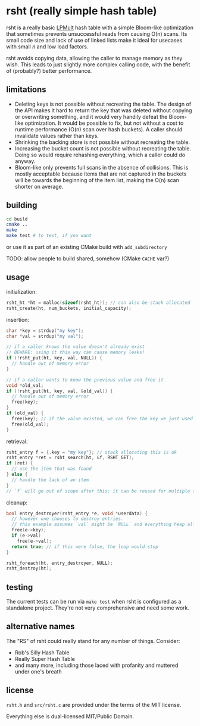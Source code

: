 # rsht (really simple hash table)

rsht is a really basic [LPMult](http://www.vldb.org/pvldb/vol9/p96-richter.pdf) hash table with a simple Bloom-like optimization that sometimes prevents unsuccessful reads from causing O(n) scans. Its small code size and lack of use of linked lists make it ideal for usecases with small _n_ and low load factors.

rsht avoids copying data, allowing the caller to manage memory as they wish. This leads to just slightly more complex calling code, with the benefit of (probably?) better performance.

## limitations

* Deleting keys is not possible without recreating the table. The design of the API makes it hard to return the key that was deleted without copying or overwriting something, and it would very handily defeat the Bloom-like optimization. It would be possible to fix, but not without a cost to runtime performance (O(n) scan over hash buckets). A caller should invalidate values rather than keys.
* Shrinking the backing store is not possible without recreating the table.
* Increasing the bucket count is not possible without recreating the table. Doing so would require rehashing everything, which a caller could do anyway.
* Bloom-like only prevents full scans in the absence of collisions. This is mostly acceptable because items that are not captured in the buckets will be towards the beginning of the item list, making the O(n) scan shorter on average.

## building

```sh
cd build
cmake ..
make
make test # to test, if you want
```

or use it as part of an existing CMake build with `add_subdirectory`

TODO: allow people to build shared, somehow (CMake `CACHE` var?)

## usage

initialization:
```c
rsht_ht *ht = malloc(sizeof(rsht_ht)); // can also be stack allocated
rsht_create(ht, num_buckets, initial_capacity);
```
insertion:
```c
char *key = strdup("my key");
char *val = strdup("my val");

// if a caller knows the value doesn't already exist
// BEWARE: using it this way can cause memory leaks!
if (!rsht_put(ht, key, val, NULL)) {
  // handle out of memory error
}

// if a caller wants to know the previous value and free it
void *old_val;
if (!rsht_put(ht, key, val, &old_val)) {
  // handle out of memory error
  free(key);
}
if (old_val) {
  free(key); // if the value existed, we can free the key we just used
  free(old_val);
}
```
retrieval:
```c
rsht_entry f = {.key = "my key"}; // stack allocating this is ok
rsht_entry *ret = rsht_search(ht, &f, RSHT_GET);
if (ret) {
  // use the item that was found
} else {
  // handle the lack of an item
}
// `f` will go out of scope after this; it can be reused for multiple searches
```
cleanup:
```c
bool entry_destroyer(rsht_entry *e, void *userdata) {
  // however one chooses to destroy entries.
  // this example assumes `val` might be `NULL` and everything heap allocated.
  free(e->key);
  if (e->val)
    free(e->val);
  return true; // if this were false, the loop would stop
}

rsht_foreach(ht, entry_destroyer, NULL);
rsht_destroy(ht);
```

## testing
The current tests can be run via `make test` when rsht is configured as a standalone project. They're not very comprehensive and need some work.

## alternative names
The "RS" of rsht could really stand for any number of things. Consider:

* Rob's Silly Hash Table
* Really Super Hash Table
* and many more, including those laced with profanity and muttered under one's breath

## license
`rsht.h` and `src/rsht.c` are provided under the terms of the MIT license.

Everything else is dual-licensed MIT/Public Domain.
